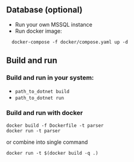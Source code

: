 ## Database (optional)
- Run your own MSSQL instance 
- Run docker image: 
```
  docker-compose -f docker/compose.yaml up -d 
```
## Build and run
### Build and run in your system:
- `path_to_dotnet build`
- `path_to_dotnet run`
### Build and run with docker
```
docker build -f Dockerfile -t parser
docker run -t parser
```
or combine into single command
```
docker run -t $(docker build -q .)
```
